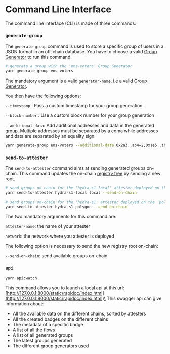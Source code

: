# Command Line Interface

The command line interface (CLI) is made of three commands.

### `generate-group`

The `generate-group` command is used to store a specific group of users in a JSON format in an off-chain database. You have to choose a valid [Group Generator](../../build-on-sismo/sismo-protocol-overview.md) to run this command.

```bash
# generate a group with the 'ens-voters' Group Generator
yarn generate-group ens-voters
```

The mandatory argument is a valid `generator-name`, i.e a valid [Group Generator](../../build-on-sismo/sismo-protocol-overview.md).

You then have the following options:

`--timestamp` : Pass a custom timestamp for your group generation

`--block-number` : Use a custom block number for your group generation

`--additional-data`: Add additional addresses and data in the generated group. Multiple addresses must be separated by a coma while addresses and data are separated by an equality sign.

```bash
yarn generate-group ens-voters --additional-data 0x2a3..ab4=2,0x1e5..th0=4
```



### `send-to-attester`

The `send-to-attester` command aims at sending generated groups on-chain. This command updates the on-chain [registry tree](../../technical-concepts/accounts-registry-tree.md) by sending a new root.

```bash
# send groups on-chain for the 'hydra-s1-local' attester deployed on the 'local' chain
yarn send-to-attester hydra-s1-local local --send-on-chain

# send groups on-chain for the 'hydra-s1' attester deployed on the 'polygon' chain
yarn send-to-attester hydra-s1 polygon --send-on-chain
```

The two mandatory arguments for this command are:

`attester-name`: the name of your attester

`network`: the network where you attester is deployed

The following option is necessary to send the new registry root on-chain:

`--send-on-chain`: send available groups on-chain



### `api`

```bash
yarn api:watch
```

This command allows you to launch a local api at this url: [http://127.0.0.1:8000/static/rapidoc/index.html](http://127.0.0.1:8000/static/rapidoc/index.html)\
This swagger api can give information about:

* All the available data on the different chains, sorted by attesters&#x20;
* All the created badges on the different chains
* The metadata of a specific badge
* A list of all the flows&#x20;
* A list of all generated groups
* The latest groups generated
* The different group generators used
